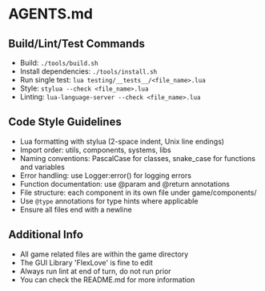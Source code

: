 # AGENTS.md

## Build/Lint/Test Commands
- Build: `./tools/build.sh`
- Install dependencies: `./tools/install.sh`
- Run single test: `lua testing/__tests__/<file_name>.lua`
- Style: `stylua --check <file_name>.lua`
- Linting: `lua-language-server --check <file_name>.lua`

## Code Style Guidelines
- Lua formatting with stylua (2-space indent, Unix line endings)
- Import order: utils, components, systems, libs
- Naming conventions: PascalCase for classes, snake_case for functions and variables
- Error handling: use Logger:error() for logging errors
- Function documentation: use @param and @return annotations
- File structure: each component in its own file under game/components/
- Use `@type` annotations for type hints where applicable
- Ensure all files end with a newline

## Additional Info
- All game related files are within the game directory
- The GUI Library 'FlexLove' is fine to edit
- Always run lint at end of turn, do not run prior
- You can check the README.md for more information
